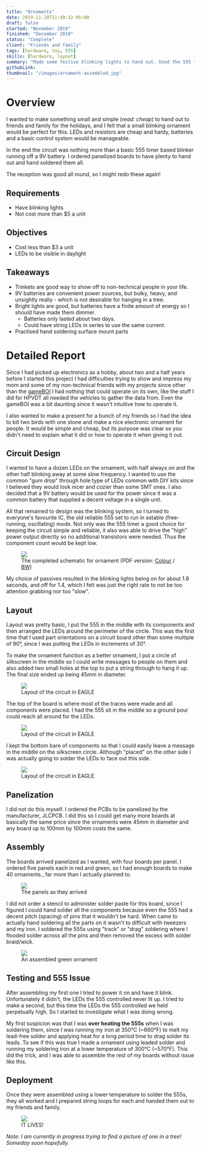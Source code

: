 ```yaml
---
title: "Ornaments"
date: 2019-11-20T11:49:32-05:00
draft: false
started: "November 2019"
finished: "December 2019"
status: "Complete"
client: "Friends and family"
tags: [hardware, toy, 555]
skills: [hardware, layout]
summary: "Made some festive blinking lights to hand out. Used the 555 timer!"
githubLink:
thumbnail: "/images/ornament-assembled.jpg"
---
```


# Overview

I wanted to make something small and simple (*read: cheap*) to hand out to friends and family for the holidays, and I felt 
that a small blinking ornament would be perfect for this. LEDs and resistors are cheap and hardy, batteries and a basic 
control system would be manageable.

In the end the circuit was nothing more than a basic 555 timer based blinker running off a 9V battery. I ordered panelized 
boards to have plenty to hand out and hand soldered them all.

The reception was good all round, so I might redo these again!

## Requirements

- Have blinking lights
- Not cost more than $5 a unit

## Objectives

- Cost less than $3 a unit
- LEDs to be visible in daylight

## Takeaways

- Trinkets are good way to show off to non-technical people in your life.
- 9V batteries are convenient power sources, but bulky, heavy, and unsightly really - which is not desirable for hanging in a tree.
- Bright lights are good, but batteries have a finite amount of energy so I should have made them dimmer. 
   - Batteries only lasted about two days.
   - Could have string LEDs in series to use the same current.
- Practised hand soldering surface mount parts

# Detailed Report

Since I had picked up electronics as a hobby, about two and a half years before I started this project I had difficulties 
trying to show and impress my mom and some of my non-technical friends with my projects since other than the [gameBOI](../gameboi/) 
I had nothing that could operate on its own, like the stuff I did for HPVDT all needed the vehicles to gather the data from. 
Even the gameBOI was a bit daunting since it wasn't intuitive how to operate it.

I also wanted to make a present for a bunch of my friends so I had the idea to kill two birds with one stone and make a nice 
electronic ornament for people. It would be simple and cheap, but its purpose was clear so you didn't need to explain what 
it did or how to operate it when giving it out.

## Circuit Design

I wanted to have a dozen LEDs on the ornament, with half always on and the other half blinking away at some slow frequency. 
I wanted to use the common "gum drop" through hole type of LEDs common with DIY kits since I believed they would look nicer 
and cozier than some SMT ones. I also decided that a 9V battery would be used for the power since it was a common battery 
that supplied a decent voltage in a single unit. 

All that remained to design was the blinking system, so I turned to everyone's favourite IC, the old reliable 555 set to run 
in astable (free-running, oscillating) mode. Not only was the 555 timer a good choice for keeping the circuit simple and 
reliable, it also was able to drive the "high" power output directly so no additional transistors were needed. Thus the 
component count would be kept low. 

<figure>
<img src="/images/ornament-schematic.svg">
<figcaption>The completed schematic for ornament (PDF version: <a href="/pdf/ornament.pdf">Colour</a> / <a href="/pdf/ornament_BW.pdf">BW</a>)</figcaption>
</figure>

My choice of passives resulted in the blinking lights being on for about 1.8 seconds, and off for 1.4, which I felt was just 
the right rate to not be too attention grabbing nor too "slow".

## Layout

Layout was pretty basic, I put the 555 in the middle with its components and then arranged the LEDs around the perimeter of 
the circle. This was the first time that I used part orientations on a circuit board other than some multiple of 90°, since 
I was putting the LEDs in increments of 30°.

To make the ornament function as a better ornament, I put a circle of silkscreen in the middle so I could write messages to 
people on them and also added two small holes at the top to put a string through to hang it up. The final size ended up 
being 45mm in diameter.

<figure>
<img src="/images/ornament-layout-combined.png">
<figcaption>Layout of the circuit in EAGLE</figcaption>
</figure>

The top of the board is where most of the traces were made and all components were placed. I had the 555 sit in the middle 
so a ground pour could reach all around for the LEDs.

<figure>
<img src="/images/ornament-layout-top.png">
<figcaption>Layout of the circuit in EAGLE</figcaption>
</figure>

I kept the bottom bare of components so that I could easily leave a message in the middle on the silkscreen circle. Although 
"placed" on the other side I was actually going to solder the LEDs to face out this side.

<figure>
<img src="/images/ornament-layout-bottom.png">
<figcaption>Layout of the circuit in EAGLE</figcaption>
</figure>

## Panelization

I did not do this myself. I ordered the PCBs to be panelized by the manufacturer, JLCPCB. I did this so I could get many 
more boards at basically the same price since the ornaments were 45mm in diameter and any board up to 100mm by 100mm costs 
the same.

## Assembly

The boards arrived panelized as I wanted, with four boards per panel. I ordered five panels each in red and green, so I had 
enough boards to make 40 ornaments., far more than I actually planned to.

<figure>
<img src="/images/ornament-panels.jpg">
<figcaption>The panels as they arrived</figcaption>
</figure>

I did not order a stencil to administer solder paste for this board, since I figured I could hand solder all the components 
because even the 555 had a decent pitch (spacing) of pins that it wouldn't be hard. When came to actually hand soldering all 
the parts on it wasn't to difficult with tweezers and my iron. I soldered the 555s using "track" or "drag" soldering where I 
flooded solder across all the pins and then removed the excess with solder braid/wick.

<figure>
<img src="/images/ornament-assembled.jpg">
<figcaption>An assembled green ornament</figcaption>
</figure>

## Testing and 555 Issue

After assembling my first one I tried to power it on and have it blink. Unfortunately it didn't, the LEDs the 555 controlled 
never lit up. I tried to make a second, but this time the LEDs the 555 controlled we held perpetually high. So I started to 
investigate what I was doing wrong.

My first suspicion was that I was **over heating the 555s** when I was soldering them, since I was running my iron at 350°C 
(~660°F) to melt my lead-free solder and applying heat for a long period time to drag solder its leads. To see if this was 
true I made a ornament using leaded solder and running my soldering iron at a lower temperature of 300°C (~570°F). This 
did the trick, and I was able to assemble the rest of my boards without issue like this.

## Deployment

Once they were assembled using a lower temperature to solder the 555s, they all worked and I prepared string loops for each 
and handed them out to my friends and family.

<figure>
<img src="/images/ornament-blinking.gif">
<figcaption>IT LIVES!</figcaption>
</figure>


*Note: I am currently in progress trying to find a picture of one in a tree! Someday soon hopefully.*
